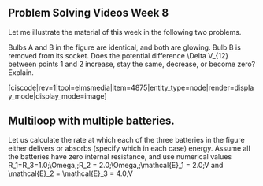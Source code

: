 ## Problem Solving Videos Week 8


Let me illustrate the material of this week in the following two problems. 

Bulbs A and B in the figure are identical, and both are glowing. Bulb B is removed from its socket. Does the potential difference <lrn-math>\Delta V_{12} </lrn-math> between points 1 and 2 increase, stay the same, decrease, or become zero? Explain.

[ciscode|rev=1|tool=elmsmedia|item=4875|entity_type=node|render=display_mode|display_mode=image]


## Multiloop with multiple batteries. 

Let us calculate the rate at which each of the three batteries in the figure either delivers or absorbs (specify which in each case) energy. Assume all the batteries have zero internal resistance, and use numerical values <lrn-math>R_1=R_3=1.0\;\Omega,\;R_2 = 2.0\;\Omega,\;\mathcal{E}_1 = 2.0\;V </lrn-math> and <lrn-math>\mathcal{E}_2 = \mathcal{E}_3 = 4.0\;V </lrn-math>

